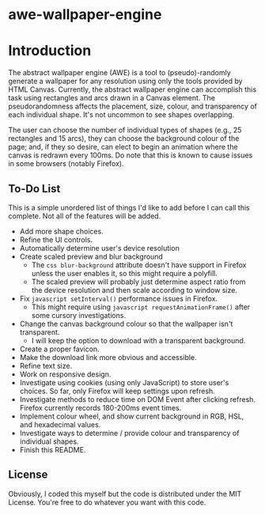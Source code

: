 # awe-wallpaper-engine

# Introduction

The abstract wallpaper engine (AWE) is a tool to (pseudo)-randomly generate a wallpaper for any resolution using only the tools provided by HTML Canvas.
Currently, the abstract wallpaper engine can accomplish this task using rectangles and arcs drawn in a Canvas element. The pseudorandomness affects the
placement, size, colour, and transparency of each individual shape. It's not uncommon to see shapes overlapping.

The user can choose the number of individual types of shapes (e.g., 25 rectangles and 15 arcs), they can choose the background colour of the page; and, if
they so desire, can elect to begin an animation where the canvas is redrawn every 100ms. Do note that this is known to cause issues in some browsers (notably Firefox).

## To-Do List

This is a simple unordered list of things I'd like to add before I can call this complete. Not all of the features will be added.

- Add more shape choices.
- Refine the UI controls.
- Automatically determine user's device resolution
- Create scaled preview and blur background
	- The `css blur-background` attribute doesn't have support in Firefox unless the user enables it, so this might require a polyfill.
	- The scaled preview will probably just determine aspect ratio from the device resolution and then scale according to window size.
- Fix `javascript setInterval()` performance issues in Firefox.
	- This might require using `javascript requestAnimationFrame()` after some cursory investigations.
- Change the canvas background colour so that the wallpaper isn't transparent.
	- I will keep the option to download with a transparent background.
- Create a proper favicon.
- Make the download link more obvious and accessible.
- Refine text size.
- Work on responsive design.
- Investigate using cookies (using only JavaScript) to store user's choices. So far, only Firefox will keep settings upon refresh.
- Investigate methods to reduce time on DOM Event after clicking refresh. Firefox currently records 180-200ms event times.
- Implement colour wheel, and show current background in RGB, HSL, and hexadecimal values.
- Investigate ways to determine / provide colour and transparency of individual shapes.
- Finish this README.

## License

Obviously, I coded this myself but the code is distributed under the MIT License. You're free to do whatever you want with this code.